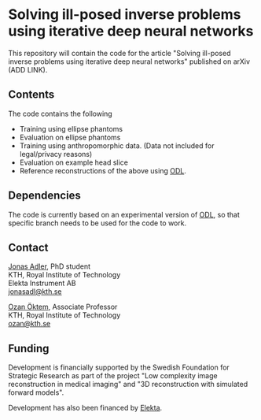 Solving ill-posed inverse problems using iterative deep neural networks
=======================================================================

This repository will contain the code for the article "Solving ill-posed inverse problems using
iterative deep neural networks" published on arXiv (ADD LINK).

Contents
--------
The code contains the following

* Training using ellipse phantoms
* Evaluation on ellipse phantoms
* Training using anthropomorphic data. (Data not included for legal/privacy reasons)
* Evaluation on example head slice
* Reference reconstructions of the above using [ODL](https://github.com/odlgroup/odl).

Dependencies
------------
The code is currently based on an experimental version of [ODL](https://github.com/odlgroup/odl/pull/972), so that specific branch needs to be used for the code to work.

Contact
-------
[Jonas Adler](https://www.kth.se/profile/jonasadl), PhD student  
KTH, Royal Institute of Technology  
Elekta Instrument AB  
jonasadl@kth.se

[Ozan Öktem](https://www.kth.se/profile/ozan), Associate Professor  
KTH, Royal Institute of Technology  
ozan@kth.se

Funding
-------
Development is financially supported by the Swedish Foundation for Strategic Research as part of the project "Low complexity image reconstruction in medical imaging" and "3D reconstruction with simulated forward models".

Development has also been financed by [Elekta](https://www.elekta.com/).
